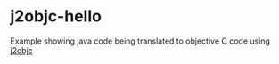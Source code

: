 # j2objc-hello


Example showing java code being translated to objective C code using [j2objc](http://j2objc.org/)
